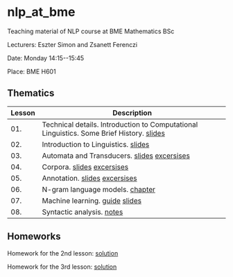 # nlp_at_bme
Teaching material of NLP course at BME Mathematics BSc 

Lecturers: Eszter Simon and Zsanett Ferenczi

Date: Monday 14:15--15:45

Place: BME H601

## Thematics

| Lesson | Description |
|---------|--------|
| 01. | Technical details. Introduction to Computational Linguistics. Some Brief History. [slides](01.Intro/NLP_BME1.pdf) |
| 02. | Introduction to Linguistics. [slides](02.Linguistics/NLP_BME2.pdf )|
| 03. | Automata and Transducers. [slides](03.Automata/NLP_BME3.pdf) [excersises](03.Automata/3_ora_automatak.ipynb)|
| 04. | Corpora. [slides](04.Corpus/NLP_BME4.pdf) [excersises](04.Corpus/04_korpusz.ipynb) |
| 05. | Annotation. [slides](05.Annotation/NLP_BME5.pdf) [excersises](05.Annotation/05_annotacio.ipynb) |
| 06. | N-gram language models. [chapter](06.Ngrams/ngrams.pdf) |
| 07. | Machine learning. [guide](07.MachineLearning/NLP_BME7_jegyzet.pdf) [slides](07.MachineLearning/NLP_BME7_slides.pdf) |
| 08. | Syntactic analysis. [notes](08.SyntacticAnalysis/NLP_BME8.pdf) |

## Homeworks

Homework for the 2nd lesson: [solution](hws/02hf.pdf)

Homework for the 3rd lesson: [solution](hws/03hf.pdf)
